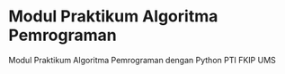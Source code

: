 # Modul Praktikum Algoritma Pemrograman
Modul Praktikum Algoritma Pemrograman dengan Python
PTI 
FKIP UMS

